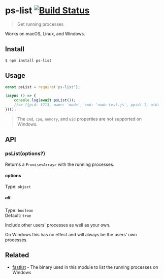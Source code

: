 # ps-list [![Build Status](https://travis-ci.org/sindresorhus/ps-list.svg?branch=master)](https://travis-ci.org/sindresorhus/ps-list)

> Get running processes

Works on macOS, Linux, and Windows.

## Install

```
$ npm install ps-list
```

## Usage

```js
const psList = require('ps-list');

(async () => {
	console.log(await psList());
	//=> [{pid: 3213, name: 'node', cmd: 'node test.js', ppid: 1, uid: 501, cpu: 0.1, memory: 1.5}, …]
})();
```

> The `cmd`, `cpu`, `memory`, and `uid` properties are not supported on Windows.

## API

### psList(options?)

Returns a `Promise<Array>` with the running processes.

#### options

Type: `object`

##### all

Type: `boolean`\
Default: `true`

Include other users' processes as well as your own.

On Windows this has no effect and will always be the users' own processes.

## Related

- [fastlist](https://github.com/MarkTiedemann/fastlist) - The binary used in this module to list the running processes on Windows
